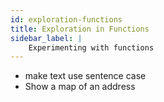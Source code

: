 ```yaml
---
id: exploration-functions
title: Exploration in Functions
sidebar_label: |
    Experimenting with functions
---
```


* make text use sentence case
* Show a map of an address